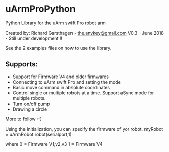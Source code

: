 # uArmProPython
Python Library for the uArm swift Pro robot arm

Created by: Richard Garsthagen - the.anykey@gmail.com
V0.3 - June 2018 - Still under development !!

See the 2 examples files on how to use the library.

## Supports:
- Support for Firmware V4 and older firmwares
- Connecting to uArm swift Pro and setting the mode
- Basic move command in absolute coordinates
- Control single or multiple robots at a time. Support aSync mode for multiple robots.
- Turn on/off pump
- Drawing a circle

More to follow :-)

Using the initialization, you can specify the firmware of yor robot.
myRobot = uArmRobot.robot(serialport,1)

where 
0 = Firmware V1,v2,v3
1 = Firmware V4

